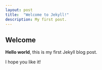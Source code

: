 ```yaml
---
layout: post
title:  "Welcome to Jekyll!"
description: My first post.
---
```


## Welcome

**Hello world**, this is my first Jekyll blog post.

I hope you like it!